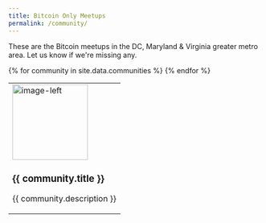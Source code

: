 ```yaml
---
title: Bitcoin Only Meetups
permalink: /community/
---
```


These are the Bitcoin meetups in the DC, Maryland & Virginia greater metro area. Let us know if we're missing any.

<table style="border: none;">
    {% for community in site.data.communities %}
    <tr style="border: none;">
        <td style="border: none;">
            <div class="community">
                <div class="community-image">
                    <a href="{{ community.link }}" target="_blank" rel="noopener noreferrer">
                        <img src="{{ site.url }}{{ site.baseurl }}{{ community.image_path }}" alt="image-left" class="align-left" style="width: 150px; height: auto;">
                    </a>
                </div>
                <div class="community-description">
                    <p>
                        <h3>{{ community.title }}</h3>
                        {{ community.description }}
                    </p>
                </div>
            </div>
        </td>
    </tr>
    {% endfor %}
</table>
